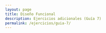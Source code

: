 ```yaml
---
layout: page
title: Diseño Funcional
description: Ejercicios adicionales (Guía 7)
permalink: /ejercicios/guia-7/
---
```

